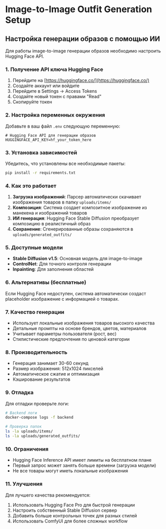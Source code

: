 # Image-to-Image Outfit Generation Setup

## Настройка генерации образов с помощью ИИ

Для работы image-to-image генерации образов необходимо настроить Hugging Face API.

### 1. Получение API ключа Hugging Face

1. Перейдите на [https://huggingface.co/](https://huggingface.co/)
2. Создайте аккаунт или войдите
3. Перейдите в Settings -> Access Tokens
4. Создайте новый токен с правами "Read"
5. Скопируйте токен

### 2. Настройка переменных окружения

Добавьте в ваш файл `.env` следующую переменную:

```env
# Hugging Face API для генерации образов
HUGGINGFACE_API_KEY=hf_your_token_here
```

### 3. Установка зависимостей

Убедитесь, что установлены все необходимые пакеты:

```bash
pip install -r requirements.txt
```

### 4. Как это работает

1. **Загрузка изображений**: Парсер автоматически скачивает изображения товаров в папку `uploads/items/`
2. **Композиция**: Система создает композитное изображение из манекена и изображений товаров
3. **ИИ генерация**: Hugging Face Stable Diffusion преобразует композицию в реалистичный образ
4. **Сохранение**: Сгенерированные образы сохраняются в `uploads/generated_outfits/`

### 5. Доступные модели

- **Stable Diffusion v1.5**: Основная модель для image-to-image
- **ControlNet**: Для точного контроля генерации
- **Inpainting**: Для заполнения областей

### 6. Альтернативы (бесплатные)

Если Hugging Face недоступен, система автоматически создаст placeholder изображение с информацией о товарах.

### 7. Качество генерации

- Использует локальные изображения товаров высокого качества
- Детальные промпты на основе брендов, цветов, материалов
- Учитывает параметры пользователя (рост, вес)
- Стилистические предпочтения по ценовой категории

### 8. Производительность

- Генерация занимает 30-60 секунд
- Размер изображения: 512x1024 пикселей
- Автоматическое сжатие и оптимизация
- Кэширование результатов

### 9. Отладка

Для отладки проверьте логи:

```bash
# Backend логи
docker-compose logs -f backend

# Проверка папок
ls -la uploads/items/
ls -la uploads/generated_outfits/
```

### 10. Ограничения

- Hugging Face Inference API имеет лимиты на бесплатном плане
- Первый запрос может занять больше времени (загрузка модели)
- Не все товары могут иметь локальные изображения

### 11. Улучшения

Для лучшего качества рекомендуется:

1. Использовать Hugging Face Pro для быстрой генерации
2. Настроить собственный Stable Diffusion сервер
3. Добавить больше контрольных точек для разных стилей
4. Использовать ComfyUI для более сложных workflow 